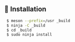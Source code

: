 ## 💾 Installation
```bash
 $ meson --prefix=/usr _build
 $ ninja -C _build
 $ cd _build
 $ sudo ninja install
```